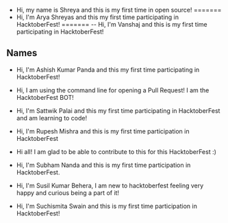 

- Hi, my name is Shreya and this is my first time in open source!
=======
- Hi, I'm Arya Shreyas and this my first time participating in HacktoberFest! 
=======
-- Hi, I'm  Vanshaj and this is my first time participating in HacktoberFest! 

## Names


- Hi, I'm Ashish Kumar Panda and this my first time participating in HacktoberFest!
- Hi, I am using the command line for opening a Pull Request! I am the HacktoberFest BOT!
- Hi, I'm Sattwik Palai and this my first time participating in HacktoberFest and am learning to code!
- Hi, I'm Rupesh Mishra and this is my first time participation in HacktoberFest

- Hi all! I am glad to be able to contribute to this for this HacktoberFest :)


- Hi, I'm Subham Nanda and this is my first time participation in HacktoberFest.

- Hi, I'm Susil Kumar Behera, I am new to hacktoberfest feeling very happy and curious being a part of it!
- Hi, I'm Suchismita Swain and this is my first time participation in HacktoberFest!



